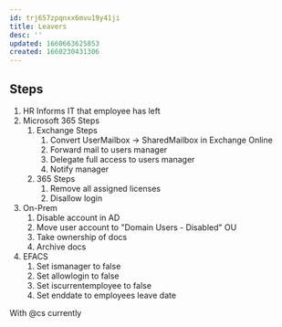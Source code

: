 ```yaml
---
id: trj657zpqnxx6mvu19y41ji
title: Leavers
desc: ''
updated: 1660663625853
created: 1660230431306
---
```


## Steps

1. HR Informs IT that employee has left
2. Microsoft 365 Steps
   1. Exchange Steps
      1. Convert UserMailbox -> SharedMailbox in Exchange Online
      2. Forward mail to users manager
      3. Delegate full access to users manager
      4. Notify manager
   2. 365 Steps
      1. Remove all assigned licenses
      2. Disallow login
3. On-Prem
   1. Disable account in AD
   2. Move user account to "Domain Users - Disabled" OU
   3. Take ownership of docs
   4. Archive docs
4. EFACS
   1. Set ismanager to false
   2. Set allowlogin to false
   3. Set iscurrentemployee to false
   4. Set enddate to employees leave date

With @cs currently
